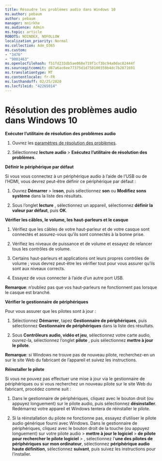 ```yaml
---
title: Résoudre les problèmes audio dans Windows 10
ms.author: pebaum
author: pebaum
manager: mnirkhe
ms.audience: Admin
ms.topic: article
ROBOTS: NOINDEX, NOFOLLOW
localization_priority: Normal
ms.collection: Adm_O365
ms.custom:
- "3476"
- "9001463"
ms.openlocfilehash: f51fd233db5ae068e719f1cf3bc94a0dac82444f
ms.sourcegitcommit: d87a6ac6ee77375d1d750100359b4dc7b2871691
ms.translationtype: MT
ms.contentlocale: fr-FR
ms.lasthandoff: 02/25/2020
ms.locfileid: "42265014"
---
```

# <a name="troubleshooting-audio-issues-in-windows-10"></a>Résolution des problèmes audio dans Windows 10

**Exécuter l’utilitaire de résolution des problèmes audio**

1.  Ouvrez les [paramètres de résolution des problèmes](ms-settings:troubleshoot).

2.  Sélectionnez **lecture audio** > **Exécutez l’utilitaire de résolution des problèmes**.

**Définir le périphérique par défaut**

Si vous vous connectez à un périphérique audio à l’aide de l’USB ou de l’HDMI, vous devrez peut-être définir ce périphérique par défaut :

1. Ouvrez **Démarrer** > le**son**, puis sélectionnez **son** ou **Modifiez sons système** dans la liste des résultats.

2.  Sous l’onglet **lecture** , sélectionnez un appareil, sélectionnez **définir la valeur par défaut**, puis **OK**.

**Vérifier les câbles, le volume, les haut-parleurs et le casque**

1. Vérifiez que les câbles de votre haut-parleur et de votre casque sont connectés et assurez-vous qu’ils sont connectés à la bonne prise.

2. Vérifiez les niveaux de puissance et de volume et essayez de relancer tous les contrôles de volume.

3. Certains haut-parleurs et applications ont leurs propres contrôles de volume ; vous devrez peut-être les vérifier tout pour vous assurer qu’ils sont aux niveaux corrects.

4. Essayez de vous connecter à l’aide d’un autre port USB.

**Remarque**: n’oubliez pas que vos haut-parleurs ne fonctionnent pas lorsque le casque est branché.

**Vérifier le gestionnaire de périphériques**

Pour vous assurer que les pilotes sont à jour :

1. Sélectionnez **Démarrer**, tapez **Gestionnaire de périphériques**, puis sélectionnez **Gestionnaire de périphériques** dans la liste des résultats.

2. Sous **Contrôleurs audio, vidéo et jeu**, sélectionnez votre carte audio, ouvrez-la, sélectionnez l’onglet **pilote** , puis sélectionnez **mettre à jour le pilote**.

**Remarque**: si Windows ne trouve pas de nouveau pilote, recherchez-en un sur le site Web du fabricant de l’appareil et suivez les instructions.

**Réinstaller le pilote**

Si vous ne pouvez pas effectuer une mise à jour via le gestionnaire de périphériques ou si vous recherchez un nouveau pilote sur le site Web du fabricant, procédez comme suit :

1. Dans le gestionnaire de périphériques, cliquez avec le bouton droit (ou appuyez longuement) sur le pilote audio, puis sélectionnez **désinstaller**. Redémarrez votre appareil et Windows tentera de réinstaller le pilote.

2. Si la réinstallation du pilote ne fonctionne pas, essayez d’utiliser le pilote audio générique fourni avec Windows. Dans le gestionnaire de périphériques, cliquez avec le bouton droit de la touche (ou appuyez longuement) sur votre pilote audio > **mettre à jour le logiciel** > **de pilote pour rechercher le pilote logiciel** > , sélectionnez l'**une des pilotes de périphériques sur mon ordinateur**, sélectionnez **périphérique audio haute définition**, sélectionnez **suivant**, puis suivez les instructions pour l’installer.
